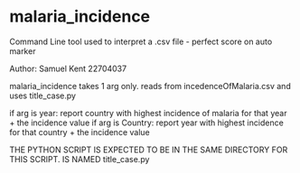 # malaria_incidence
Command Line tool used to interpret a .csv file - perfect score on auto marker



Author: Samuel Kent 22704037

malaria_incidence takes 1 arg only. reads from incedenceOfMalaria.csv and uses title_case.py

if arg is year: report country with highest incidence of malaria for that year + the incidence value
if arg is Country: report year with highest incidence for that country + the incidence value


THE PYTHON SCRIPT IS EXPECTED TO BE IN THE SAME DIRECTORY FOR THIS SCRIPT. IS NAMED title_case.py
